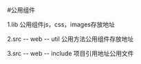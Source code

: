#公用组件

1.lib 公用组件js，css，images存放地址

2.src -- web -- util 公用方法公用组件存放地址

3.src -- web -- include 项目引用地址公用文件